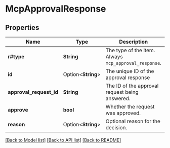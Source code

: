 # McpApprovalResponse

## Properties

Name | Type | Description | Notes
------------ | ------------- | ------------- | -------------
**r#type** | **String** | The type of the item. Always `mcp_approval_response`.  | 
**id** | Option<**String**> | The unique ID of the approval response  | [optional]
**approval_request_id** | **String** | The ID of the approval request being answered.  | 
**approve** | **bool** | Whether the request was approved.  | 
**reason** | Option<**String**> | Optional reason for the decision.  | [optional]

[[Back to Model list]](../README.md#documentation-for-models) [[Back to API list]](../README.md#documentation-for-api-endpoints) [[Back to README]](../README.md)


